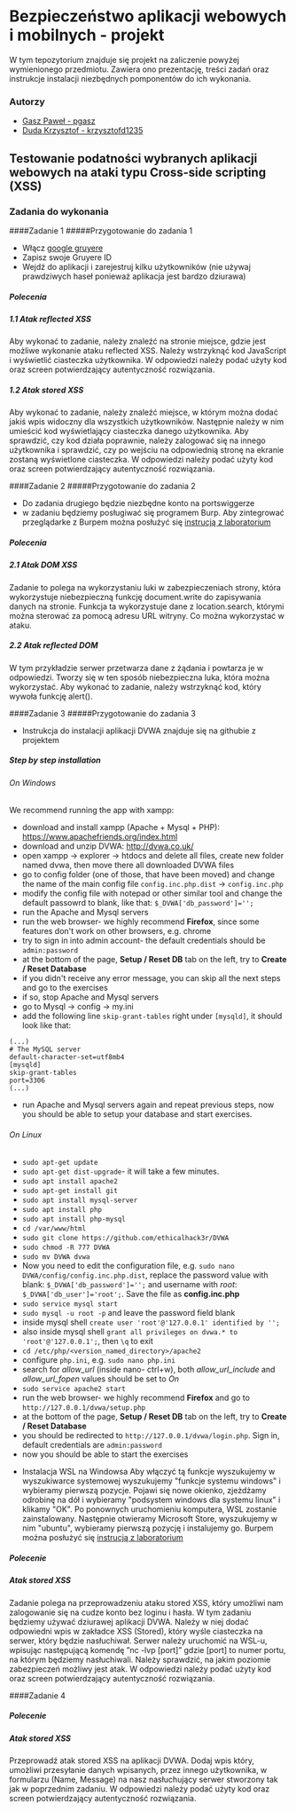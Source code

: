 # Bezpieczeństwo aplikacji webowych i mobilnych - projekt
W tym tepozytorium znajduje się projekt na zaliczenie powyżej wymienionego przedmiotu. Zawiera ono prezentację, treści zadań oraz instrukcje instalacji niezbędnych pomponentów do ich wykonania.

### Autorzy
- [Gasz Paweł - pgasz](https://github.com/pgasz "Gasz Paweł - pgasz")
- [Duda Krzysztof - krzysztofd1235](https://github.com/krzysztofd1235 "Duda Krzysztof - krzysztofd1235")

## Testowanie podatności wybranych aplikacji webowych na ataki typu Cross-side scripting (XSS)

### Zadania do wykonania
####Zadanie 1
#####Przygotowanie do zadania 1 
- Włącz  [google gruyere](https://google-gruyere.appspot.com/start "google gruyere")
- Zapisz swoje Gruyere ID
- Wejdź do aplikacji i zarejestruj kilku użytkowników (nie używaj prawdziwych haseł ponieważ aplikacja jest bardzo dziurawa)

##### Polecenia
##### 1.1 Atak reflected XSS 

Aby wykonać to zadanie, należy znaleźć na stronie miejsce, gdzie jest możliwe wykonanie ataku reflected XSS. Należy wstrzyknąć kod JavaScript i wyświetlić ciasteczka użytkownika. W odpowiedzi należy podać użyty kod oraz screen potwierdzający autentyczność rozwiązania.

##### 1.2 Atak stored XSS

Aby wykonać to zadanie, należy znaleźć miejsce, w którym można dodać jakiś wpis widoczny dla wszystkich użytkowników. Następnie należy w nim umieścić kod wyświetlający ciasteczka danego użytkownika. Aby sprawdzić, czy kod działa poprawnie, należy zalogować się na innego użytkownika i sprawdzić, czy po wejściu na odpowiednią stronę na ekranie zostaną wyświetlone ciasteczka. W odpowiedzi należy podać użyty kod oraz screen potwierdzający autentyczność rozwiązania.

####Zadanie 2
#####Przygotowanie do zadania 2
- Do zadania drugiego będzie niezbędne konto na portswiggerze
- w zadaniu będziemy posługiwać się programem Burp. Aby zintegrować przeglądarke z Burpem można posłużyć się [instrucją z laboratorium](https://github.com/djuszka/BAWiM_lab_2021/blob/main/BAWiM_lab2.md#user-content-zadanie-2-konfiguracja-przeglądarki "instrucja z laboratorium") 

##### Polecenia
##### 2.1 Atak DOM XSS

Zadanie to polega na wykorzystaniu luki w zabezpieczeniach strony, która wykorzystuje niebezpieczną funkcję document.write do zapisywania danych na stronie. Funkcja ta wykorzystuje dane z location.search, którymi można sterować za pomocą adresu URL witryny. Co można wykorzystać w ataku.

##### 2.2 Atak reflected DOM

W tym przykładzie serwer przetwarza dane z żądania i powtarza je w odpowiedzi. Tworzy się w ten sposób niebezpieczna luka, która można wykorzystać. Aby wykonać to zadanie, należy wstrzyknąć kod, który wywoła funkcję alert().

####Zadanie 3
#####Przygotowanie do zadania 3
- Instrukcja do instalacji aplikacji DVWA znajduje się na githubie z projektem
##### Step by step installation
###### On Windows
We recommend running the app with xampp:
* download and install xampp (Apache + Mysql + PHP): https://www.apachefriends.org/index.html
* download and unzip DVWA: http://dvwa.co.uk/
* open xampp -> explorer -> htdocs and delete all files, create new folder named dvwa, then move there all downloaded DVWA files
* go to config folder (one of those, that have been moved) and change the name of the main config file `config.inc.php.dist` -> `config.inc.php`
* modify the config file with notepad or other similar tool and change the default passowrd to blank, like that: `$_DVWA['db_password']='';`
* run the Apache and Mysql servers
* run the web browser- we highly recommend __Firefox__, since some features don't work on other browsers, e.g. chrome
* try to sign in into admin account- the default credentials should be `admin:password`
* at the bottom of the page, __Setup / Reset DB__ tab on the left, try to __Create / Reset Database__
* if you didn't receive any error message, you can skip all the next steps and go to the exercises
* if so, stop Apache and Mysql servers
* go to Mysql -> config -> my.ini
* add the following line `skip-grant-tables` right under `[mysqld]`, it should look like that:
```
(...)
# The MySQL server
default-character-set=utf8mb4
[mysqld]
skip-grant-tables
port=3306
(...)
```
* run Apache and Mysql servers again and repeat previous steps, now you should be able to setup your database and start exercises.

###### On Linux
* `sudo apt-get update`
* `sudo apt-get dist-upgrade`- it will take a few minutes.
* `sudo apt install apache2` 
* `sudo apt-get install git` 
* `sudo apt install mysql-server` 
* `sudo apt install php` 
* `sudo apt install php-mysql`
* `cd /var/www/html`
* `sudo git clone https://github.com/ethicalhack3r/DVWA`
* `sudo chmod -R 777 DVWA`
* `sudo mv DVWA dvwa`
* Now you need to edit the configuration file, e.g. `sudo nano DVWA/config/config.inc.php.dist`, replace the password value with blank: `$_DVWA['db_password']='';` and username with _root_: `$_DVWA['db_user']='root';`. Save the file as __config.inc.php__
* `sudo service mysql start`
* `sudo mysql -u root -p` and leave the password field blank
* inside mysql shell `create user 'root'@'127.0.0.1' identified by '';`
* also inside mysql shell `grant all privileges on dvwa.* to 'root'@'127.0.0.1';`, then `\q` to exit
* `cd /etc/php/<version_named_directory>/apache2`
* configure `php.ini`, e.g. `sudo nano php.ini`
* search for _allow_url_ (inside nano- ctrl+w), both _allow_url_include_ and _allow_url_fopen_ values should be set to _On_
* `sudo service apache2 start`
* run the web browser- we highly recommend __Firefox__ and go to `http://127.0.0.1/dvwa/setup.php`
* at the bottom of the page, __Setup / Reset DB__ tab on the left, try to __Create / Reset Database__
* you should be redirected to `http://127.0.0.1/dvwa/login.php`. Sign in, default credentials are `admin:password`
* now you should be able to start the exercises


- Instalacja WSL na Windowsa 
Aby włączyć tą funkcje wyszukujemy w wyszukiwarce systemowej wyszukujemy "funkcje systemu windows" i wybieramy pierwszą pozycje. 
Pojawi się nowe okienko, zjeżdżamy odrobinę na dół i wybieramy "podsystem windows dla systemu linux" i klikamy "OK".
Po ponownych uruchomieniu komputera, WSL zostanie zainstalowany. 
Następnie otwieramy Microsoft Store, wyszukujemy w nim "ubuntu", wybieramy pierwszą pozycję i instalujemy go.
 Burpem można posłużyć się [instrucją z laboratorium](https://github.com/djuszka/BAWiM_lab_2021/blob/main/BAWiM_lab2.md#user-content-zadanie-2-konfiguracja-przeglądarki "instrucja z laboratorium") 

##### Polecenie
#####  Atak stored XSS

Zadanie polega na przeprowadzeniu ataku stored XSS, który umożliwi nam zalogowanie się na cudze konto bez loginu i hasła. W tym zadaniu będziemy używać dziurawej aplikacji DVWA. Należy w niej dodać odpowiedni wpis w zakładce XSS (Stored), który wyśle ciasteczka na serwer, który będzie nasłuchiwał. Serwer należy uruchomić na WSL-u, wpisując następującą komendę ”nc -lvp [port]” gdzie [port] to numer portu, na którym będziemy nasłuchiwali. Należy sprawdzić, na jakim poziomie zabezpieczeń możliwy jest atak. W odpowiedzi należy podać użyty kod oraz screen potwierdzający autentyczność rozwiązania.

####Zadanie 4


##### Polecenie
#####  Atak stored XSS

Przeprowadź atak stored XSS na aplikacji DVWA. Dodaj wpis który, umożliwi przesyłanie danych wpisanych, przez innego użytkownika, w formularzu (Name, Message) na nasz nasłuchujący serwer stworzony tak jak w poprzednim zadaniu. W odpowiedzi należy podać użyty kod oraz screen potwierdzający autentyczność rozwiązania.

